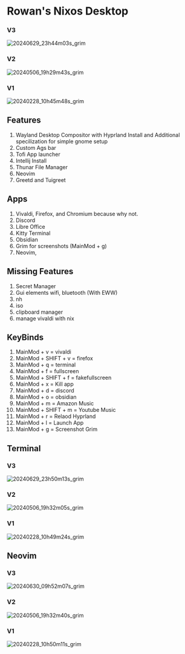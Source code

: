 # Rowan's Nixos Desktop
### V3
![20240629_23h44m03s_grim](https://github.com/Rkortlandt/nixos/assets/93385295/83e93df1-c254-47ec-9e9c-8ebce447035c)
### V2
![20240506_19h29m43s_grim](https://github.com/Rkortlandt/nixos/assets/93385295/3798fbb0-feb4-47b4-bba2-377bed9cd670)
### V1
![20240228_10h45m48s_grim](https://github.com/Rkortlandt/nixos/assets/93385295/66522e1b-b390-4a8a-8e2a-66fe41b2209c)

## Features
1. Wayland Desktop Compositor with Hyprland Install and Additional specilization for simple gnome setup
2. Custom Ags bar
3. Tofi App launcher
4. Intellij Install
5. Thunar File Manager
6. Neovim
7. Greetd and Tuigreet

## Apps
1. Vivaldi, Firefox, and Chromium because why not.
2. Discord
3. Libre Office
4. Kitty Terminal
5. Obsidian
6. Grim for screenshots (MainMod + g)
7. Neovim,

## Missing Features
1. Secret Manager
2. Gui elements wifi, bluetooth (With EWW)
4. nh
5. iso
6. clipboard manager
7. manage vivaldi with nix

## KeyBinds 
1. MainMod + v = vivaldi
2. MainMod + SHIFT + v = firefox
3. MainMod + q = terminal
4. MainMod + f = fullscreen
5. MainMod + SHIFT + f = fakefullscreen
6. MainMod + x = Kill app
7. MainMod + d = discord
8. MainMod + o = obsidian
9. MainMod + m = Amazon Music
10. MainMod + SHIFT + m = Youtube Music
11. MainMod + r = Relaod Hyprland
12. MainMod + l = Launch App
13. MainMod + g = Screenshot Grim
    
## Terminal
### V3
![20240629_23h50m13s_grim](https://github.com/Rkortlandt/nixos/assets/93385295/68e5e790-8249-4eb3-8bc2-6208c7e96fdc)
### V2
![20240506_19h32m05s_grim](https://github.com/Rkortlandt/nixos/assets/93385295/869c504f-7c87-4c2f-bebf-56f8034156a0)
### V1
![20240228_10h49m24s_grim](https://github.com/Rkortlandt/nixos/assets/93385295/3c755dbb-2109-4acc-b3ed-6f07de0c9066)

## Neovim
### V3
![20240630_09h52m07s_grim](https://github.com/Rkortlandt/nixos/assets/93385295/0e89792a-c28f-4f22-9869-ecabbdfa5840)
### V2
![20240506_19h32m40s_grim](https://github.com/Rkortlandt/nixos/assets/93385295/314cfc46-344f-40c1-98c6-c62984ec7015)
### V1
![20240228_10h50m11s_grim](https://github.com/Rkortlandt/nixos/assets/93385295/d31ba80b-3d50-44dd-8cd5-db08a6cafba4)

